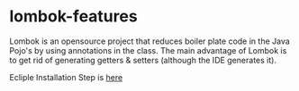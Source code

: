 # lombok-features

Lombok is an opensource project that reduces boiler plate code in the Java Pojo's by using annotations in the class. The main advantage of Lombok is to get rid of generating getters & setters (although the IDE generates it).

Ecliple Installation Step is [here](https://wiki.onap.org/display/DW/Lombok)

